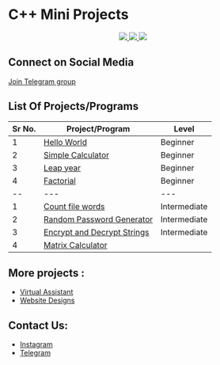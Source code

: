 # C++ Mini Projects

<p align="center">
  <a href="https://github.com/vishal2376/cpp-mini-projects/issues">
    <img src="https://img.shields.io/github/issues/vishal2376/cpp-mini-projects"/> 
  </a>
  <a href="https://github.com/vishal2376/cpp-mini-projects/stargazers">
    <img src="https://img.shields.io/github/stars/vishal2376/cpp-mini-projects"/> 
  </a>
    <a href="https://github.com/vishal2376/cpp-mini-projects/blob/master/LICENSE">
    <img src="https://img.shields.io/github/license/vishal2376/cpp-mini-projects"/> 
  </a>
</p>

## Connect on Social Media

[Join Telegram group](https://t.me/cppwithtricks)

## List Of Projects/Programs

Sr No.   | Project/Program | Level
--- | --- | ---
1  | [Hello World](https://github.com/vishal2376/cpp-mini-projects/tree/master/hello_world) | Beginner
2  | [Simple Calculator](https://github.com/vishal2376/cpp-mini-projects/tree/master/simple_calculator) | Beginner
3  | [Leap year](https://github.com/vishal2376/cpp-mini-projects/tree/master/leap_year) | Beginner
4  | [Factorial](https://github.com/vishal2376/cpp-mini-projects/tree/master/factorial) | Beginner
-- | --- | ---
1 | [Count file words](https://github.com/vishal2376/cpp-mini-projects/tree/master/count_file_words) | Intermediate
2 | [Random Password Generator](https://github.com/vishal2376/cpp-mini-projects/tree/master/random_password_generator) | Intermediate
3 | [Encrypt and Decrypt Strings](https://github.com/vishal2376/cpp-mini-projects/tree/master/encrypt_decrypt_strings) | Intermediate
4 | [Matrix Calculator](matrix_calculator) 

## More projects : 
   
  - [Virtual Assistant](https://github.com/vishal2376/virtual-assistant)
  - [Website Designs](https://github.com/vishal2376/Website-Design)
  
## Contact Us:  
  - [Instagram](https://www.instagram.com/vishal_2376/)
  - [Telegram](https://t.me/vishal2376/)
